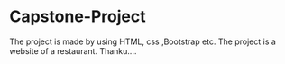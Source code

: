 # Capstone-Project
The project is made by using HTML, css ,Bootstrap etc.
The project is a website of a restaurant. 
Thanku....
